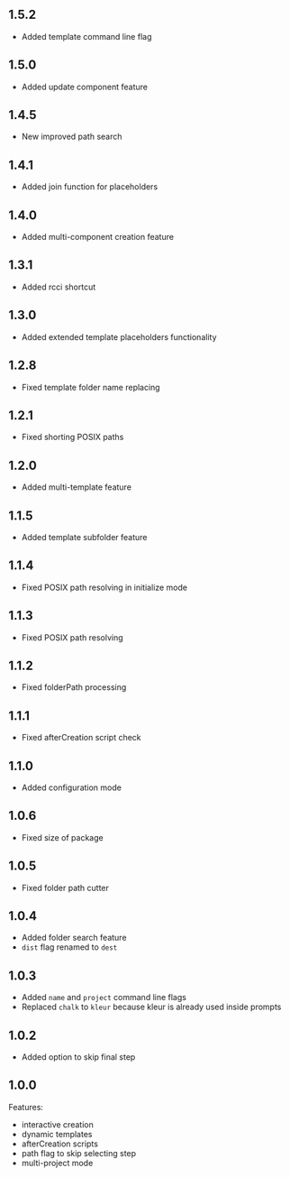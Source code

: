## 1.5.2
* Added template command line flag

## 1.5.0
* Added update component feature

## 1.4.5
* New improved path search

## 1.4.1
* Added join function for placeholders

## 1.4.0
* Added multi-component creation feature

## 1.3.1
* Added rcci shortcut

## 1.3.0
* Added extended template placeholders functionality

## 1.2.8
* Fixed template folder name replacing 

## 1.2.1
* Fixed shorting POSIX paths

## 1.2.0
* Added multi-template feature

## 1.1.5
* Added template subfolder feature

## 1.1.4
* Fixed POSIX path resolving in initialize mode

## 1.1.3
* Fixed POSIX path resolving

## 1.1.2
* Fixed folderPath processing

## 1.1.1
* Fixed afterCreation script check

## 1.1.0
* Added configuration mode

## 1.0.6
* Fixed size of package

## 1.0.5
* Fixed folder path cutter

## 1.0.4
* Added folder search feature
* `dist` flag renamed to `dest`

## 1.0.3
* Added `name` and `project` command line flags
* Replaced `chalk` to `kleur` because kleur is already used inside prompts

## 1.0.2
* Added option to skip final step

## 1.0.0
Features:
* interactive creation
* dynamic templates
* afterCreation scripts
* path flag to skip selecting step
* multi-project mode
